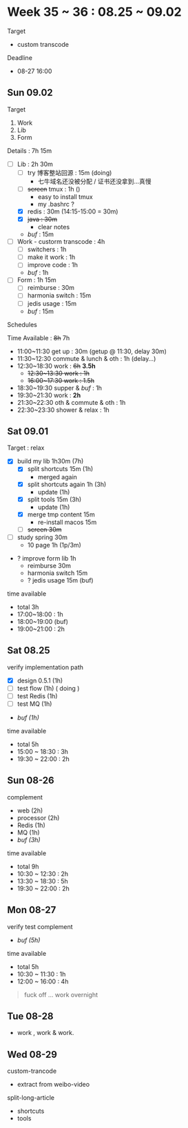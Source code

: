 # Week 35 ~ 36 : 08.25 ~ 09.02

Target

- custom transcode

Deadline

- 08-27 16:00

## Sun 09.02

Target

1. Work
2. Lib
3. Form

Details : 7h 15m

- [ ] Lib : 2h 30m
    - [ ] try 博客整站回源 : 15m (doing)
        - 七牛域名还没被分配 / 证书还没拿到…真慢
    - [ ] ~~screen~~ tmux : 1h ()
        - easy to install tmux
        - my .bashrc ?
    - [x] redis : 30m (14:15-15:00 = 30m)
    - [x] ~~java : 30m~~
        - clear notes
    - _buf_ : 15m
- [ ] Work - custorm transcode : 4h
    - [ ] switchers : 1h
    - [ ] make it work : 1h
    - [ ] improve code : 1h
    - _buf_ : 1h
- [ ] Form : 1h 15m
    - [ ] reimburse : 30m
    - [ ] harmonia switch : 15m
    - [ ] jedis usage : 15m
    - _buf_ : 15m

Schedules

Time Available : ~~8h~~ 7h

- 11:00~11:30 get up : 30m (getup @ 11:30, delay 30m)
- 11:30~12:30 commute & lunch & oth : 1h (delay…)
- 12:30~18:30 work : ~~6h~~ **3.5h**
    - ~~12:30~13:30 work : 1h~~
    - ~~16:00~17:30 work : 1.5h~~
- 18:30~19:30 supper & _buf_ : 1h
- 19:30~21:30 work : **2h**
- 21:30~22:30 oth & commute & oth : 1h
- 22:30~23:30 shower & relax : 1h

## Sat 09.01

Target : relax

- [x] build my lib 1h30m (7h)
    - [x] split shortcuts 15m (1h)
        - merged again
    - [x] split shortcuts again 1h (3h)
        - update (1h)
    - [x] split tools 15m (3h)
        - update (1h)
    - [x] merge tmp content 15m
        - re-install macos 15m
    - [ ] ~~screen 30m~~
- [ ] study spring 30m
    - 10 page 1h (1p/3m)
- ? improve form lib 1h
    - reimburse 30m
    - harmonia switch 15m
    - ? jedis usage 15m (buf)

time available

- total 3h
- 17:00~18:00 : 1h
- 18:00~19:00 (buf)
- 19:00~21:00 : 2h

## Sat 08.25

verify implementation path

- [x] design 0.5.1 (1h)
- [ ] test flow (1h) ( doing )
- [ ] test Redis (1h)
- [ ] test MQ (1h)
- _buf (1h)_

time available

- total 5h
- 15:00 ~ 18:30 : 3h
- 19:30 ~ 22:00 : 2h

## Sun 08-26

complement

- web (2h)
- processor (2h)
- Redis (1h)
- MQ (1h)
- _buf (3h)_

time available

- total 9h
- 10:30 ~ 12:30 : 2h
- 13:30 ~ 18:30 : 5h
- 19:30 ~ 22:00 : 2h

## Mon 08-27

verify test complement

- _buf (5h)_

time available

- total 5h
- 10:30 ~ 11:30 : 1h
- 12:00 ~ 16:00 : 4h

> fuck off … work overnight

## Tue 08-28

- work , work & work.

## Wed 08-29

custom-trancode

- extract from weibo-video

split-long-article

- shortcuts
- tools
